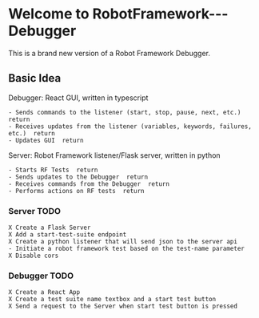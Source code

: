 # Welcome to RobotFramework---Debugger

This is a brand new version of a Robot Framework Debugger.

## Basic Idea

Debugger: React GUI, written in typescript

    - Sends commands to the listener (start, stop, pause, next, etc.)  return
    - Receives updates from the listener (variables, keywords, failures, etc.)  return
    - Updates GUI  return

Server: Robot Framework listener/Flask server, written in python

    - Starts RF Tests  return
    - Sends updates to the Debugger  return
    - Receives commands from the Debugger  return
    - Performs actions on RF tests  return

### Server TODO

    X Create a Flask Server
    X Add a start-test-suite endpoint
    X Create a python listener that will send json to the server api
    - Initiate a robot framework test based on the test-name parameter
    X Disable cors

### Debugger TODO

    X Create a React App
    X Create a test suite name textbox and a start test button
    X Send a request to the Server when start test button is pressed
